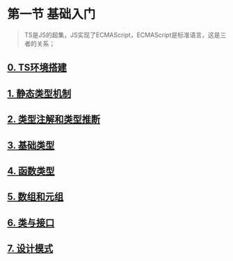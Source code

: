 # 第一节 基础入门
> TS是JS的超集，JS实现了ECMAScript，ECMAScript是标准语言，这是三者的关系；

## [0. TS环境搭建](/lesson1/1-0.md)

## [1. 静态类型机制](/lesson1/1-1.md)

## [2. 类型注解和类型推断](/lesson1/1-2.md)

## [3. 基础类型](/lesson1/1-3.md)

## [4. 函数类型](/lesson1/1-4.md)

## [5. 数组和元组](/lesson1/1-5.md)

## [6. 类与接口](/lesson1/1-6.md)

## [7. 设计模式](/lesson1/1-7.md)